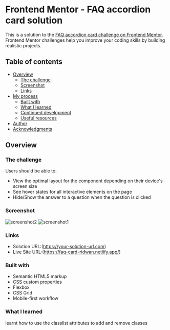# Frontend Mentor - FAQ accordion card solution

This is a solution to the [FAQ accordion card challenge on Frontend Mentor](https://www.frontendmentor.io/challenges/faq-accordion-card-XlyjD0Oam). Frontend Mentor challenges help you improve your coding skills by building realistic projects. 

## Table of contents

- [Overview](#overview)
  - [The challenge](#the-challenge)
  - [Screenshot](#screenshot)
  - [Links](#links)
- [My process](#my-process)
  - [Built with](#built-with)
  - [What I learned](#what-i-learned)
  - [Continued development](#continued-development)
  - [Useful resources](#useful-resources)
- [Author](#author)
- [Acknowledgments](#acknowledgments)


## Overview

### The challenge

Users should be able to:

- View the optimal layout for the component depending on their device's screen size
- See hover states for all interactive elements on the page
- Hide/Show the answer to a question when the question is clicked

### Screenshot

![screenshot2](https://user-images.githubusercontent.com/106917702/207322374-d663f5ec-3dfc-4dde-b825-522f84858dab.png)
![screenshot1](https://user-images.githubusercontent.com/106917702/207322381-d69d94d6-7fc1-41a8-8d94-2def8658c9fa.png)





### Links

- Solution URL:(https://your-solution-url.com)
- Live Site URL:(https://faq-card-ridwan.netlify.app/)


### Built with

- Semantic HTML5 markup
- CSS custom properties
- Flexbox
- CSS Grid
- Mobile-first workflow


### What I learned

learnt how to use the classlist attributes to add and remove classes


